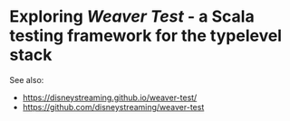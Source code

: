 # Exploring *Weaver Test* - a Scala testing framework for the typelevel stack

See also:
- https://disneystreaming.github.io/weaver-test/
- https://github.com/disneystreaming/weaver-test
